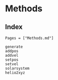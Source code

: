 # Methods

## Index

```@index
Pages = ["Methods.md"]
```

```@docs
generate
addpos
addvel
setpos
setvel
solarsystem
helio2xyz
```